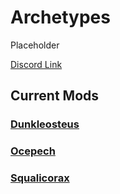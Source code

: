 # Archetypes

Placeholder

[Discord Link](#)

## Current Mods

### [Dunkleosteus](./Path-of-Titans-Dunkleosteus.md)
### [Ocepech](#)
### [Squalicorax](#)